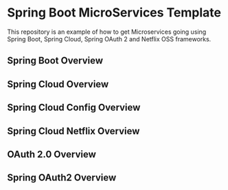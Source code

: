 # Spring Boot MicroServices Template
This repository is an example of how to get Microservices going using Spring Boot, Spring Cloud, Spring OAuth 2 and Netflix OSS frameworks.

## Spring Boot Overview

## Spring Cloud Overview

## Spring Cloud Config Overview

## Spring Cloud Netflix Overview

## OAuth 2.0 Overview

## Spring OAuth2 Overview

